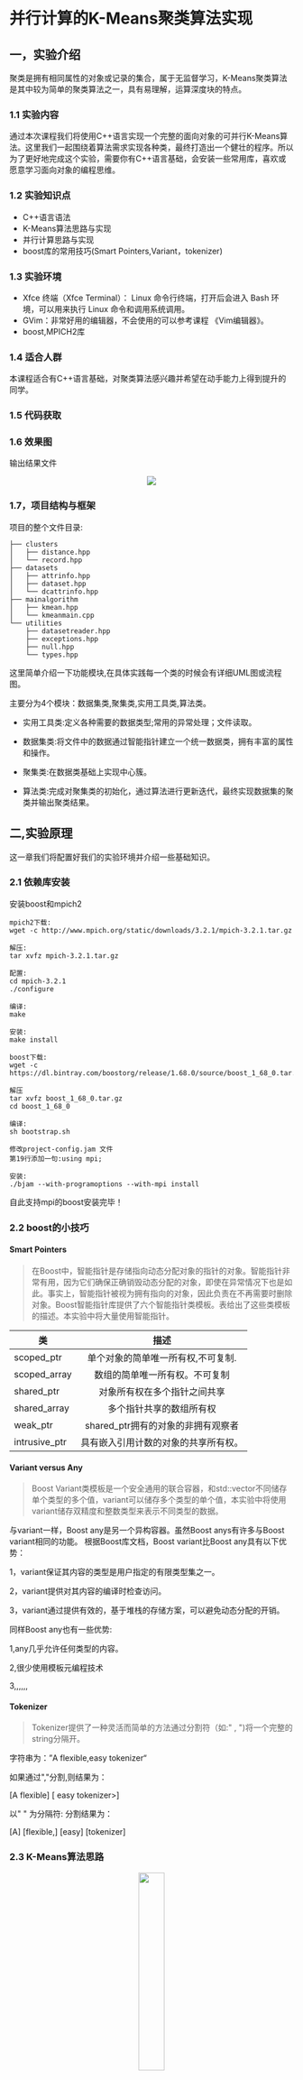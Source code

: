 # 并行计算的K-Means聚类算法实现

## 一，实验介绍
聚类是拥有相同属性的对象或记录的集合，属于无监督学习，K-Means聚类算法是其中较为简单的聚类算法之一，具有易理解，运算深度块的特点。

### 1.1 实验内容
通过本次课程我们将使用C++语言实现一个完整的面向对象的可并行K-Means算法。这里我们一起围绕着算法需求实现各种类，最终打造出一个健壮的程序。所以为了更好地完成这个实验，需要你有C++语言基础，会安装一些常用库，喜欢或愿意学习面向对象的编程思维。
### 1.2 实验知识点
- C++语言语法
- K-Means算法思路与实现
- 并行计算思路与实现
- boost库的常用技巧(Smart Pointers,Variant，tokenizer)

### 1.3 实验环境
- Xfce 终端（Xfce Terminal）：
Linux 命令行终端，打开后会进入 Bash 环境，可以用来执行 Linux 命令和调用系统调用。
- GVim：非常好用的编辑器，不会使用的可以参考课程 《Vim编辑器》。
- boost,MPICH2库
### 1.4 适合人群
本课程适合有C++语言基础，对聚类算法感兴趣并希望在动手能力上得到提升的同学。
### 1.5 代码获取

### 1.6 效果图

输出结果文件

<div align=center>

![](doc/res1.png)

</div>


### 1.7，项目结构与框架
项目的整个文件目录:
```
├── clusters
│   ├── distance.hpp
│   └── record.hpp
├── datasets
│   ├── attrinfo.hpp
│   ├── dataset.hpp
│   └── dcattrinfo.hpp
├── mainalgorithm
│   ├── kmean.hpp
│   └── kmeanmain.cpp
└── utilities
    ├── datasetreader.hpp
    ├── exceptions.hpp
    ├── null.hpp
    └── types.hpp
```

这里简单介绍一下功能模块,在具体实践每一个类的时候会有详细UML图或流程图。

主要分为4个模块：数据集类,聚集类,实用工具类,算法类。

- 实用工具类:定义各种需要的数据类型;常用的异常处理；文件读取。

- 数据集类:将文件中的数据通过智能指针建立一个统一数据类，拥有丰富的属性和操作。

- 聚集类:在数据类基础上实现中心簇。

- 算法类:完成对聚集类的初始化，通过算法进行更新迭代，最终实现数据集的聚类并输出聚类结果。



## 二,实验原理
这一章我们将配置好我们的实验环境并介绍一些基础知识。
### 2.1 依赖库安装
安装boost和mpich2
```shell
mpich2下载:
wget -c http://www.mpich.org/static/downloads/3.2.1/mpich-3.2.1.tar.gz

解压:
tar xvfz mpich-3.2.1.tar.gz

配置:
cd mpich-3.2.1
./configure

编译:
make

安装:
make install 

boost下载:
wget -c https://dl.bintray.com/boostorg/release/1.68.0/source/boost_1_68_0.tar.gz 

解压
tar xvfz boost_1_68_0.tar.gz
cd boost_1_68_0

编译:
sh bootstrap.sh

修改project-config.jam 文件
第19行添加一句:using mpi;

安装:
./bjam --with-programoptions --with-mpi install
```
自此支持mpi的boost安装完毕！
### 2.2 boost的小技巧
#### Smart Pointers
>在Boost中，智能指针是存储指向动态分配对象的指针的对象。智能指针非常有用，因为它们确保正确销毁动态分配的对象，即使在异常情况下也是如此。事实上，智能指针被视为拥有指向的对象，因此负责在不再需要时删除对象。Boost智能指针库提供了六个智能指针类模板。表给出了这些类模板的描述。本实验中将大量使用智能指针。
<div align=center>

| 类   |      描述      | 
|----------|:-------------:|
| scoped_ptr |  单个对象的简单唯一所有权,不可复制. |
| scoped_array |    数组的简单唯一所有权。不可复制   |  
| shared_ptr | 对象所有权在多个指针之间共享 |  
|shared_array|多个指针共享的数组所有权| 
|weak_ptr|shared_ptr拥有的对象的非拥有观察者| 
|intrusive_ptr|具有嵌入引用计数的对象的共享所有权。| 

</div>

#### Variant versus Any
>Boost Variant类模板是一个安全通用的联合容器，和std::vector不同储存单个类型的多个值，variant可以储存多个类型的单个值，本实验中将使用variant储存双精度和整数类型来表示不同类型的数据。

与variant一样，Boost any是另一个异构容器。虽然Boost anys有许多与Boost variant相同的功能。
根据Boost库文档，Boost variant比Boost any具有以下优势：

1，variant保证其内容的类型是用户指定的有限类型集之一。

2，variant提供对其内容的编译时检查访问。

3，variant通过提供有效的，基于堆栈的存储方案，可以避免动态分配的开销。

同样Boost any也有一些优势:

1,any几乎允许任何类型的内容。

2,很少使用模板元编程技术

3,,,,,,

#### Tokenizer
>Tokenizer提供了一种灵活而简单的方法通过分割符（如:" , ")将一个完整的string分隔开。

 字符串为：”A flexible,easy tokenizer“

 如果通过","分割,则结果为：

 [A flexible]  [ easy tokenizer>]

以" " 为分隔符:
分割结果为：

 [A] [flexible,] [easy] [tokenizer]

### 2.3 K-Means算法思路

<center>

<img src="doc/lct1.png" width="30%" height="30%" />

Ｋ-Means算法流程图

</center>


## 三，实验步骤
### 3.1 数据集的构建
数据对于一个聚类算法来说非常重要,在这里我们将一个数据集描述为一个记录(record),一个记录由一些属性(Attribute)表征.因此自然而然将依次建立attributes,records,最后是数据集datasets.

AttrValue类有一个私有变量,有两个友元函数,一个公有成员函数.

<div align=center>

![](doc/attrvalue.png)

</div>
_value是一个variant类型变量,它可以存储一个双精度或无符号整形的数据,分类数据用无符号整形数据表示.
AttrValue类自身无法存储或获取数据.它的两个友元函数可以获取和修改数据_value.

```c++
class AttrValue 
{
    public:
       friend class DAttrInfo;
       friend class CAttrInfo;
       typedef boost::variant<Real,Size> value_type;
       AttrValue();
    private:
       value_type _value;
};

inline AttrValue::AttrValue(): _value(Null<Size>()) {
    }
```
